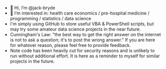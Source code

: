 - 👋 Hi, I’m @jack-bryde
- 👀 I’m interested in: health care economics / pre-hospital medicine / programming / statistics / data science
- I'm simply using GitHub to store useful VBA & PowerShell scripts, but may try some amateur data science projects in the near future.
- Cunningham's Law: "the best way to get the right answer on the internet is not to ask a question; it's to post the wrong answer." If you are here for whatever reason, please feel free to provide feedback.
- Note code has been heavily cut for security reasons and is unlikely to run without additional effort. It is here as a reminder to myself for similar projects in the future.

<!---
jack-bryde/jack-bryde is a ✨ special ✨ repository because its `README.md` (this file) appears on your GitHub profile.
You can click the Preview link to take a look at your changes.
--->
